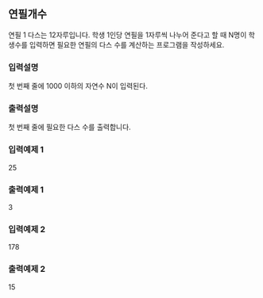 ## 연필개수

연필 1 다스는 12자루입니다. 학생 1인당 연필을 1자루씩 나누어 준다고 할 때 N명이 학생수를 입력하면 필요한 연필의 다스 수를 계산하는 프로그램을 작성하세요.

### 입력설명

첫 번째 줄에 1000 이하의 자연수 N이 입력된다.

### 출력설명

첫 번째 줄에 필요한 다스 수를 출력합니다.

### 입력예제 1

25

### 출력예제 1

3

### 입력예제 2

178

### 출력예제 2

15
